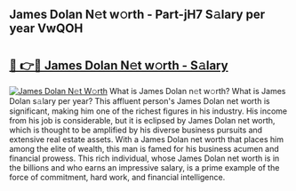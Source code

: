## James Dolan N𝚎t w𝚘rth - Part-jH7 S𝚊lary per year VwQOH

# <h2><a href="http://gc37zw1.nevu.top/?p=James+Dolan">🔗 👉🔴 James Dolan N𝚎t w𝚘rth - S𝚊lary</a></h2>

[![James Dolan N𝚎t W𝚘rth](https://i.imgur.com/Oavwk0R.jpeg)](http://gc37zw1.nevu.top/?p=James+Dolan)
What is James Dolan n𝚎t w𝚘rth? What is James Dolan s𝚊lary per year?
This affluent person's James Dolan net worth is significant, making him one of the richest figures in his industry. His income from his job is considerable, but it is eclipsed by James Dolan net worth, which is thought to be amplified by his diverse business pursuits and extensive real estate assets. With a James Dolan net worth that places him among the elite of wealth, this man is famed for his business acumen and financial prowess. This rich individual, whose James Dolan net worth is in the billions and who earns an impressive salary, is a prime example of the force of commitment, hard work, and financial intelligence.
